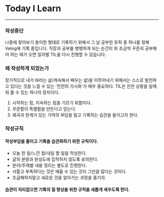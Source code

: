 # Today I Learn
---
### 작성중단
나중에 찾아보기 용이한 형태로 기록하기 위해서 그 날 공부한 토픽 중 하나를 정해 Velog에 기록 중입니다.
직장과 공부를 병행하게 되는 순간이 와 조금씩 꾸준히 공부해야 하는 때가 오면 일자별 TIL을 다시 진행할 수 있습니다.

### 왜 작성하게 되었는가
장기적으로 내가 바라는 삶(계속해서 배우는 삶)을 이루어내기 위해서는 
스스로 발전하고 있다는 것을 느낄 수 있는 '진전의 가시화'가 매우 중요하다.
TIL은 진전 상황을 일깨워 줄 수 있는 하나의 장치이다.
1. 시작하는 힘, 지속하는 힘을 기르기 위함이다.
2. 꾸준함이 특별함을 만든다고 믿는다.
3. 왜곡과 한계가 있는 기억의 부담을 덜고 기록하는 습관을 들이고자 한다.

### 작성규칙 
#### 작성부담을 줄이고 기록을 습관화하기 위한 규칙이다. 
- 오늘 한 일/느낀 점/내일 할 일을 작성한다.
- 글의 분량과 완성도에 집착하지 않도록 유의한다.
- 분야/주제별 내용 정리는 별도로 진행한다.
- 서툴고 부족하다는 것은 배울 수 있는 것이 그만큼 많다는 것이다. 
- 조급해하지말고 새로운 것을 알아가는 과정을 즐기자.

#### 습관이 자리잡으면 기록의 질 향상을 위한 규칙을 새롭게 세우도록 한다. 


